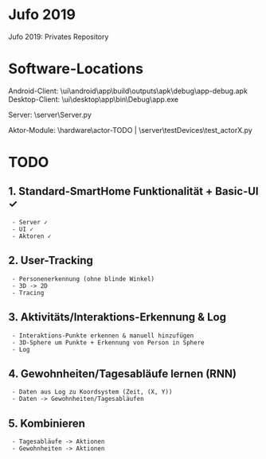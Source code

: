 # Jufo 2019
 Jufo 2019: Privates Repository 
 
# Software-Locations
  Android-Client: \ui\android\app\build\outputs\apk\debug\app-debug.apk <br>
  Desktop-Client: \ui\desktop\app\bin\Debug\app.exe <br>
  
  Server: \server\Server.py
  
  Aktor-Module: \hardware\actor-TODO | \server\testDevices\test_actorX.py
  
  
# TODO
  ## 1. Standard-SmartHome Funktionalität + Basic-UI ✓
     - Server ✓
     - UI ✓
     - Aktoren ✓
  ## 2. User-Tracking
     - Personenerkennung (ohne blinde Winkel)
     - 3D -> 2D
     - Tracing
  ## 3. Aktivitäts/Interaktions-Erkennung & Log
     - Interaktions-Punkte erkennen & manuell hinzufügen
     - 3D-Sphere um Punkte + Erkennung von Person in Sphere
     - Log
  ## 4. Gewohnheiten/Tagesabläufe lernen (RNN)
     - Daten aus Log zu Koordsystem (Zeit, (X, Y))
     - Daten -> Gewohnheiten/Tagesabläufen
  ## 5. Kombinieren
     - Tagesabläufe -> Aktionen
     - Gewohnheiten -> Aktionen
